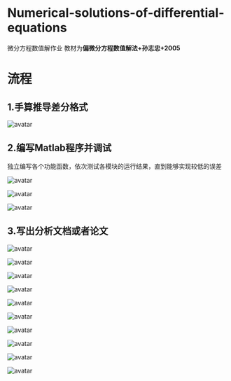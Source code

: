 # Numerical-solutions-of-differential-equations
微分方程数值解作业
教材为**偏微分方程数值解法+孙志忠+2005**

# 流程

## 1.手算推导差分格式

![avatar](https://github.com/mingcaixiao/Numerical-solutions-of-differential-equations/blob/master/photo/%E5%B1%8F%E5%B9%95%E6%88%AA%E5%9B%BE%202021-02-28%20000349.png)

## 2.编写Matlab程序并调试

独立编写各个功能函数，依次测试各模块的运行结果，直到能够实现较低的误差

![avatar](https://github.com/mingcaixiao/Numerical-solutions-of-differential-equations/blob/master/photo/%E5%B1%8F%E5%B9%95%E6%88%AA%E5%9B%BE%202021-02-28%20000752.png)

![avatar](https://github.com/mingcaixiao/Numerical-solutions-of-differential-equations/blob/master/photo/f2.png)

![avatar](https://github.com/mingcaixiao/Numerical-solutions-of-differential-equations/blob/master/photo/%E8%AF%AF%E5%B7%AE%E6%9B%B2%E7%BA%BF.jpg)

## 3.写出分析文档或者论文

![avatar](https://github.com/mingcaixiao/Numerical-solutions-of-differential-equations/blob/master/photo/%E7%AC%AC%E5%9B%9B%E5%B0%8F%E7%BB%84%E8%82%96%E5%90%8D%E8%B4%A2png_Page1.png)

![avatar](https://github.com/mingcaixiao/Numerical-solutions-of-differential-equations/blob/master/photo/%E7%AC%AC%E5%9B%9B%E5%B0%8F%E7%BB%84%E8%82%96%E5%90%8D%E8%B4%A2png_Page2.png)

![avatar](https://github.com/mingcaixiao/Numerical-solutions-of-differential-equations/blob/master/photo/%E7%AC%AC%E5%9B%9B%E5%B0%8F%E7%BB%84%E8%82%96%E5%90%8D%E8%B4%A2png_Page3.png)

![avatar](https://github.com/mingcaixiao/Numerical-solutions-of-differential-equations/blob/master/photo/%E7%AC%AC%E5%9B%9B%E5%B0%8F%E7%BB%84%E8%82%96%E5%90%8D%E8%B4%A2png_Page4.png)

![avatar](https://github.com/mingcaixiao/Numerical-solutions-of-differential-equations/blob/master/photo/%E7%AC%AC%E5%9B%9B%E5%B0%8F%E7%BB%84%E8%82%96%E5%90%8D%E8%B4%A2png_Page5.png)

![avatar](https://github.com/mingcaixiao/Numerical-solutions-of-differential-equations/blob/master/photo/%E7%AC%AC%E5%9B%9B%E5%B0%8F%E7%BB%84%E8%82%96%E5%90%8D%E8%B4%A2png_Page6.png)

![avatar](https://github.com/mingcaixiao/Numerical-solutions-of-differential-equations/blob/master/photo/%E7%AC%AC%E5%9B%9B%E5%B0%8F%E7%BB%84%E8%82%96%E5%90%8D%E8%B4%A2png_Page7.png)

![avatar](https://github.com/mingcaixiao/Numerical-solutions-of-differential-equations/blob/master/photo/%E7%AC%AC%E5%9B%9B%E5%B0%8F%E7%BB%84%E8%82%96%E5%90%8D%E8%B4%A2png_Page8.png)

![avatar](https://github.com/mingcaixiao/Numerical-solutions-of-differential-equations/blob/master/photo/%E7%AC%AC%E5%9B%9B%E5%B0%8F%E7%BB%84%E8%82%96%E5%90%8D%E8%B4%A2png_Page9.png)

![avatar](https://github.com/mingcaixiao/Numerical-solutions-of-differential-equations/blob/master/photo/%E7%AC%AC%E5%9B%9B%E5%B0%8F%E7%BB%84%E8%82%96%E5%90%8D%E8%B4%A2png_Page10.png)

